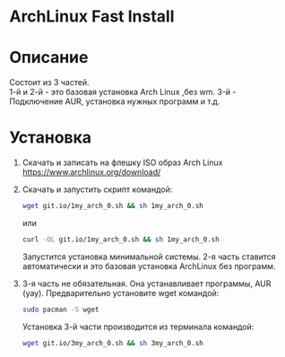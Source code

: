 
# ArchLinux Fast Install


# Описание

Cостоит из 3 частей.  
1-й и 2-й - это базовая установка Arch Linux ,без wm.
3-й - Подключение AUR, установка нужных программ и т.д.  

# Установка
1) Скачать и записать на флешку ISO образ Arch Linux https://www.archlinux.org/download/
2) Скачать и запустить скрипт командой:

   ```bash
   wget git.io/1my_arch_0.sh && sh 1my_arch_0.sh
   ```
   или

   ```bash
   curl -OL git.io/1my_arch_0.sh && sh 1my_arch_0.sh
   ```
   Запустится установка минимальной системы.
   2-я часть ставится автоматически и это базовая установка ArchLinux без программ.
3) 3-я часть не обязательная. Она устанавливает программы, AUR (yay).
   Предварительно установите wget командой:
   ```bash
   sudo pacman -S wget
   ```
   Установка 3-й части производится из терминала командой:

   ```bash
   wget git.io/3my_arch_0.sh && sh 3my_arch_0.sh
   ```

